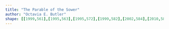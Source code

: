```yaml
---
title: "The Parable of the Sower"
author: "Octavia E. Butler"
shape: [[1999,561],[1995,563],[1995,572],[1999,582],[2002,584],[2010,583],[2016,590],[2028,593],[2030,599],[2035,605],[2035,610],[2038,615],[2042,619],[2056,626],[2062,633],[2064,640],[2063,693],[2061,707],[2059,881],[2056,911],[2053,1014],[2051,1021],[2051,1048],[2049,1061],[2050,1074],[2043,1191],[2041,1291],[2035,1387],[2034,1461],[2033,1482],[2031,1491],[2032,1500],[2026,1609],[2024,1624],[2021,1695],[2021,1707],[2025,1714],[2037,1725],[2050,1731],[2128,1729],[2150,1725],[2157,1716],[2165,1601],[2166,1562],[2171,1494],[2171,1476],[2173,1462],[2177,1372],[2179,1359],[2182,1292],[2184,1276],[2187,1176],[2190,1159],[2190,1139],[2193,1121],[2196,1044],[2202,974],[2209,852],[2212,828],[2212,807],[2214,795],[2214,772],[2216,759],[2217,730],[2222,681],[2223,638],[2217,629],[2210,627],[2197,620],[2180,616],[2175,612],[2146,606],[2139,602],[2118,596],[2111,596],[2100,590],[2092,589],[2079,580],[2066,579],[2040,569],[2024,568],[2007,561]]
---
```

